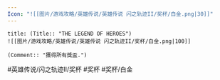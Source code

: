 ```yaml
---
Icon: "![[图片/游戏攻略/英雄传说/英雄传说 闪之轨迹II/奖杯/白金.png|30]]"
---
```

```ad-ed-sen-2-platinum
title: (Title:: "THE LEGEND OF HEROES")
![[图片/游戏攻略/英雄传说/英雄传说 闪之轨迹II/奖杯/白金.png|100]]

(Comment:: "獲得所有獎盃.")
```

#英雄传说/闪之轨迹II/奖杯 #奖杯 #奖杯/白金